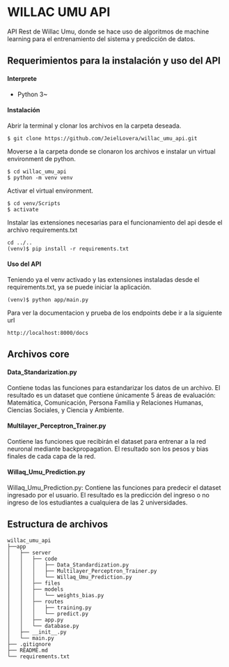 # WILLAC UMU API
API Rest de Willac Umu, donde se hace uso de algoritmos de machine learning para el entrenamiento del sistema y predicción de datos.

## Requerimientos para la instalación y uso del API

#### Interprete
- Python 3~

#### Instalación
Abrir la terminal y clonar los archivos en la carpeta deseada.

    $ git clone https://github.com/JeielLovera/willac_umu_api.git

Moverse a la carpeta donde se clonaron los archivos e instalar un virtual environment de python.

    $ cd willac_umu_api
    $ python -m venv venv

Activar el virtual environment.

    $ cd venv/Scripts
    $ activate

Instalar las extensiones necesarias para el funcionamiento del api desde el archivo requirements.txt

    cd ../..
    (venv)$ pip install -r requirements.txt

#### Uso del API
Teniendo ya el venv activado y las extensiones instaladas desde el requirements.txt, ya se puede iniciar la aplicación.

    (venv)$ python app/main.py

Para ver la documentacion y prueba de los endpoints debe ir a la siguiente url

    http://localhost:8000/docs
    

## Archivos core
#### Data_Standarization.py
Contiene todas las funciones para estandarizar los datos de un archivo. El resultado es un dataset que contiene únicamente 5 áreas de evaluación: Matemática, Comunicación, Persona Familia y Relaciones Humanas, Ciencias Sociales, y Ciencia y Ambiente.

#### Multilayer_Perceptron_Trainer.py
Contiene las funciones que recibirán el dataset para entrenar a la red neuronal mediante backpropagation. El resultado son los pesos y bias finales de cada capa de la red.

#### Willaq_Umu_Prediction.py
Willaq_Umu_Prediction.py: Contiene las funciones para predecir el dataset ingresado por el usuario. El resultado es la predicción del ingreso o no ingreso de los estudiantes a cualquiera de las 2 universidades.

## Estructura de archivos
```
willac_umu_api
├──app
│   ├── server
│   │   ├── code
│   │   │   ├── Data_Standardization.py
│   │   │   ├── Multilayer_Perceptron_Trainer.py
│   │   │   └── Willaq_Umu_Prediction.py
│   │   ├── files
│   │   ├── models
│   │   │   └── weights_bias.py
│   │   ├── routes
│   │   │   ├── training.py
│   │   │   └── predict.py
│   │   ├── app.py
│   │   └── database.py
│   ├── __init__.py
│   └── main.py
├── .gitignore
├── README.md
└── requirements.txt
```
